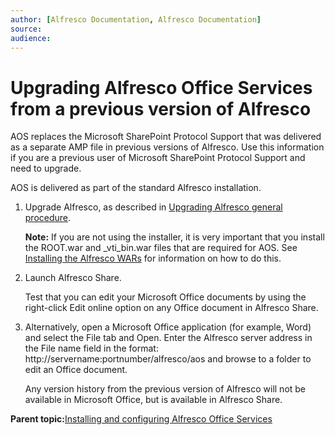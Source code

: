 ```yaml
---
author: [Alfresco Documentation, Alfresco Documentation]
source: 
audience: 
---
```


# Upgrading Alfresco Office Services from a previous version of Alfresco

AOS replaces the Microsoft SharePoint Protocol Support that was delivered as a separate AMP file in previous versions of Alfresco. Use this information if you are a previous user of Microsoft SharePoint Protocol Support and need to upgrade.

AOS is delivered as part of the standard Alfresco installation.

1.  Upgrade Alfresco, as described in [Upgrading Alfresco general procedure](upgrade-process.md).

    **Note:** If you are not using the installer, it is very important that you install the ROOT.war and \_vti\_bin.war files that are required for AOS. See [Installing the Alfresco WARs](alf-war-install.md) for information on how to do this.

2.  Launch Alfresco Share.

    Test that you can edit your Microsoft Office documents by using the right-click Edit online option on any Office document in Alfresco Share.

3.  Alternatively, open a Microsoft Office application \(for example, Word\) and select the File tab and Open. Enter the Alfresco server address in the File name field in the format: http://servername:portnumber/alfresco/aos and browse to a folder to edit an Office document.

    Any version history from the previous version of Alfresco will not be available in Microsoft Office, but is available in Alfresco Share.


**Parent topic:**[Installing and configuring Alfresco Office Services](../concepts/aos-intro.md)

